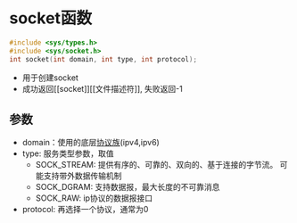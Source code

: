 # socket函数


```c++
#include <sys/types.h>
#include <sys/socket.h>
int socket(int domain, int type, int protocol);
```

-  用于创建socket
- 成功返回[[socket]][[文件描述符]],  失败返回-1
  
## 参数

- domain：使用的底层[协议族](地址族类参数取值.md)(ipv4,ipv6)
- type: 服务类型参数，取值
  - SOCK_STREAM: 提供有序的、可靠的、双向的、基于连接的字节流。 可能支持带外数据传输机制
  - SOCK_DGRAM: 支持数据报，最大长度的不可靠消息
  - SOCK_RAW: ip协议的数据报接口
- protocol: 再选择一个协议，通常为0